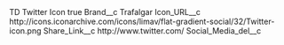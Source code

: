 <?xml version="1.0" encoding="UTF-8"?>
<CustomMetadata xmlns="http://soap.sforce.com/2006/04/metadata" xmlns:xsi="http://www.w3.org/2001/XMLSchema-instance" xmlns:xsd="http://www.w3.org/2001/XMLSchema">
    <label>TD Twitter Icon</label>
    <protected>true</protected>
    <values>
        <field>Brand__c</field>
        <value xsi:type="xsd:string">Trafalgar</value>
    </values>
    <values>
        <field>Icon_URL__c</field>
        <value xsi:type="xsd:string">http://icons.iconarchive.com/icons/limav/flat-gradient-social/32/Twitter-icon.png</value>
    </values>
    <values>
        <field>Share_Link__c</field>
        <value xsi:type="xsd:string">http://www.twitter.com/</value>
    </values>
    <values>
        <field>Social_Media_del__c</field>
        <value xsi:nil="true"/>
    </values>
</CustomMetadata>
